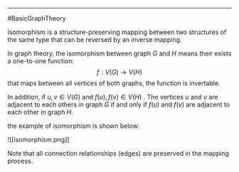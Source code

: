 ----
#BasicGraphTheory 

Isomorphism  is a structure-preserving mapping between two structures of the same type that can be reversed by an inverse mapping. 

In graph theory, the isomorphism between graph $G$ and $H$ means their exists a one-to-one function:
$$f : V(G) \rightarrow V(H)$$
that maps between all vertices of both graphs, the function is invertable. 

In addition, if $u,v \in V(G)$ and $f(u), f(v) \in V(H)$ . The vertices $u$ and $v$ are adjacent to each others in graph $G$ if and only if $f(u)$ and $f(v)$ are adjacent to each other in graph $H$.

the example of isomorphism is shown below:

![[isomorphism.png]]

Note that all connection relationships (edges) are preserved in the mapping process.